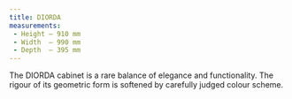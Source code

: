 ```yaml
---
title: DIORDA
measurements:
 - Height — 910 mm
 - Width  — 990 mm
 - Depth  — 395 mm
---
```


The DIORDA cabinet is a rare balance of elegance and functionality. The rigour of its geometric form is softened by carefully judged colour scheme.
